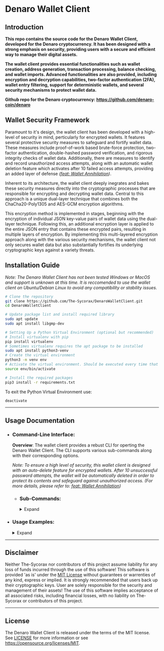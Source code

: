 # Denaro Wallet Client

## Introduction
**This repo contains the source code for the Denaro Wallet Client, developed for the Denaro cryptocurrency. It has been designed with a strong emphasis on security, providing users with a secure and efficient way to manage their digital assets.** 

**The wallet client provides essential functionalities such as wallet creation, address generation, transaction processing, balance checking, and wallet imports. Advanced functionalities are also provided, including encryption and decryption capabilities, two-factor authentication (2FA), wallet entry filtering, support for deterministic wallets, and several security mechanisms to protect wallet data.**

**Github repo for the Denaro cryptocurrency: https://github.com/denaro-coin/denaro**

## Wallet Security Framework
Paramount to it's design, the wallet client has been developed with a high-level of security in mind, perticularly for encrypted wallets. It features several protective security measures to safeguard and fortify wallet data. These measures include proof-of-work based brute-force protection, two-factor authentication, double-hashed password verification, and rigorous integrity checks of wallet data. Additionally, there are measures to identify and record unauthorized access attempts, along with an automatic wallet deletion feature which activates after 10 failed access attempts, providing an added layer of defense *([feat: Wallet Annihilation](https://github.com/The-Sycorax/DenaroWalletClient/commit/e347b6622d47415ddc531e8b3292c96b42128c9a))*.

Inherent to its architecture, the wallet client deeply inegrates and bakes these security measures directly into the cryptographic processes that are responsible for encrypting and decrypting wallet data. Central to this approach is a unique dual-layer technique that combines both the ChaCha20-Poly1305 and AES-GCM encryption algorithms. 

This encryption method is implemented in stages, beginning with the encryption of individual JSON key-value pairs of wallet data using the dual-layer technique. Following this, an additional encryption layer is applied to the entire JSON entry that contains these encrypted pairs, resulting in multiple layers of encryption. By implementing this multi-layered encryption approach along with the various security mechanisms, the wallet client not only secures wallet data but also substantially fortifies its underlying cryptographic keys against a variety threats.

## Installation Guide
*Note: The Denaro Wallet Client has not been tested Windows or MacOS and support is unknown at this time. It is reccomended to use the wallet client on Ubuntu/Debian Linux to avoid any compatibility or stability issues.*

```bash
# Clone the repository
git clone https://github.com/The-Sycorax/DenaroWalletClient.git
cd DenaroWalletClient

# Update package list and install required library
sudo apt update
sudo apt install libgmp-dev

# Setting Up a Python Virtual Environment (optional but recommended)
# Install virtualenv with pip
pip install virtualenv
# Sometimes virtualenv requires the apt package to be installed
sudo apt install python3-venv
# Create the virtual environment
python3 -m venv env
# Activate the virtual environment. Should be executed every time that there is new terminal session.
source env/bin/activate

# Install the required packages
pip3 install -r requirements.txt
```

To exit the Python Virtual Environment use:
```bash
deactivate
```

------------

## Usage Documentation
- ### Command-Line Interface:

    **Overview**: The wallet client provides a rebust CLI for operting the Denaro Wallet Client. 
    The CLI supports various sub-commands along with their corresponding options.
    
    *Note: To ensure a high level of security, this wallet client is designed with an auto-delete feature for encrypted wallets. After 10 unsuccessful password attempts, the wallet will be automatically deleted in order to protect its contents and safeguard against unauthorized access. (For more details, please refer to: [feat: Wallet Annihilation](https://github.com/The-Sycorax/DenaroWalletClient/commit/e347b6622d47415ddc531e8b3292c96b42128c9a))*    
    
    - ### Sub-Commands:   
        <details>
        <summary>Expand</summary>
        <dl><dd>
        
        #### `generatewallet`
        **Overview**: The `generatewallet` sub-command is used to generate new wallet files or overwrite existing ones. It will also generate an address for the wallet.
                
        <details>
        <summary>Usage:</summary>
        <dl><dd>
        
        - **Syntax**:
            ```bash
            generatewallet [-h] [-verbose] -wallet <wallet_filename> [-encrypt] [-2fa] [-deterministic] [-password <password>] [-backup <True/False>] [-disable-overwrite-warning] [-overwrite-password <overwrite_password>]
            ```
        
        - **Options**:    
            *Note: The `-password` option must be set for encrypted and/or deterministic wallets.*
        
            * `-wallet`: (Required) Specifies the wallet filename. Defaults to the `./wallets/` directory if no specific filepath is provided.  
            * `-encrypt`: Enables encryption for new wallets.  
            * `-2fa`: Enables 2-Factor Authentication for new encrypted wallets.    
            * `-deterministic`: Enables deterministic address generation for new wallets.
            * `-password`: Password used for wallet encryption and/or deterministic address generation.
            * `-backup`: Disables wallet backup warning when attempting to overwrite an existing wallet. A 'True' or 'False' parameter is required, and will specify if the wallet should be backed up or not.  
            * `-disable-overwrite-warning`: Disables overwrite warning if an existing wallet is not backed up.  
            * `-overwrite-password`: Used to bypass the password confirmation prompt when overwriteing a wallet that is encrypted. A string paramter is required, and should specify the password used for the encrypted wallet.
            
            * `-verbose`: Enables verbose logging of info and debug messages.
        
        </dd></dl>
        </details>
        
        ---
        
        #### `generateaddress`
        **Overview**: The `genrateaddress` sub-command is used to generate new addresses and add them to wallet entry data. For encrypted wallets only the cryptographic keys for addresses are added, which are later used during decryption to derive the data associated with them (e.g. private_key, public_key, and address).

        <details>
        <summary>Usage:</summary>
        <dl><dd>
        
        - **Syntax**:
            ```bash
            generateaddress [-h] [-verbose] -wallet <wallet_filename> [-password <password>] [-2fa-code <tfacode>] [-amount <amount>]
            ```
        
        - **Options**:
            *Note: The `-password` option must be set for encrypted and/or deterministic wallets.*
        
            * `-wallet`: (Required) Specifies the wallet filename. Defaults to the `./wallets/` directory if no specific filepath is provided.
            * `-password`: The password of the specified wallet. Required for encrypted and/or deterministic wallets.  
            * `-2fa-code`: Optional Two-Factor Authentication code for encrypted wallets that have 2FA enabled. Should be the 6-digit code generated from an authenticator app.
            * `-amount`: Specifies the amount of addresses to generate (Maximum of 256).
            
            * `-verbose`: Enables verbose logging of info and debug messages.
        
        </dd></dl>
        </details>

        ---
        
        #### `decryptwallet`
        **Overview**: The `decryptwallet` sub-command can either decrypt all entries in a wallet file, or selectivly decrypt specific entries based on a provided filter, and return the decrypted data back to the console.        
        
        *Note: An encrypted wallet is not required to use this sub-command. Therefore, it has been designed to also return data from wallets that are not encrypted.*

        <details>
        <summary>Usage:</summary>  
        <dl><dd>
        
        - **Syntax**:
            ```bash
            decryptwallet [-h] -wallet <wallet_filename> [-2fa-code tfacode] [-pretty] [-password <password>] [-filter <filter>] {filter} ...
            ```
        
        - **Options**:
            *Note: The `-password` option must be set for encrypted wallets.*
            
            * `-wallet`: (Required) Specifies the wallet filename. Defaults to the `./wallets/` directory if no specific filepath is provided.
            * `-password`: The password of the specified wallet. Required for wallets that are encrypted.
            * `-2fa-code`: Optional Two-Factor Authentication code for encrypted wallets that have 2FA enabled. Should be the 6-digit code generated from an authenticator app.  
            * `-filter`: Filter wallet entries by one or more address and/or field. Adding a hyphen `-` to the beginning of an address will exclude it. The filter string must be enclosed in quotation marks and parameter values must be enclosed in curly braces `{}`. *To be removed*.
              * The format is: 
                ```bash 
                -filter="address={ADDRESS_1,-ADDRESS_2,...},field={id,mnemonic,private_key,public_key,address}"
                ```
            
            * `-pretty`: Print formatted JSON output for better readability.
        
        </dd></dl>
        </details>
        
        ---
        
        #### `decryptwallet filter`
        **Overview**: The `decryptwallet filter` sub-command is basically the same as using `decryptwallet -filter` but in this case `-address` and `-field` are two separate options. This sub-command should come directly after the other options that have been provided for `decryptwallet`. Wallet entries can also be filtered based on origin (See `-show` option for more details).
        
        <details>
        <summary>Usage:</summary> 
        <dl><dd>
        
        - **Syntax**:
            ```bash
            decryptwallet <options> filter [-h] [-address <address>] [-field <field>] [-show <generated/imported>][-pretty]
            ```
        
        - **Options**:
            * `-address`: One or more addresses to filter by. Adding a hyphen `-` to the beginning of an address will exclude it. 
                * The format is: 
                    ```bash
                    fliter -address=ADDRESS_1,-ADDRESS_2,...
                    ```  
            * `-field`: One or more fields to filter by. 
                * The format is: 
                    ```bash
                    -field=id,mnemonic,private_key,public_key,address
                    ```
            * `-show`: Filters wallet entries based on origin. Use `-show generated` to retrieve balance of internally generated entries and `-show imported` for imported entries.
              
            * `-pretty`: Print formatted JSON output for better readability.
        
        </dd></dl>
        </details>

        ---
        
        #### `send`
        **Overview**: The `send` sub-command is used to initiate a transaction in the Denaro blockchain network. This sub-command allows users to send Denaro to a specified address. 
        
        *Note: The source of funds for the transaction (the sender) can be specified in two ways: either by using an address that is associated with a wallet file, or directly via a private key that corresponds to a particular address.*

        <details>
        <summary>Usage:</summary>         
        <dl><dd>
        
        - **Syntax**:
            ```bash
            send [-h] [-node <node_url>] -amount <amount> from [-wallet <wallet_filename>] [-address <sender_address>] [-private-key <private_key>] [-password <password>] [-2fa-code <tfacode>] to <receiver_address> [-message <message>]
            ```
        
        - **Options**:
            * `send`: Main command to initiate a transaction.
                * `-amount`: (Required) Specifies the amount of Denaro to be sent.
        
            * `from <options>`: Specifies the sender's details.
                * `-wallet`: Specifies the wallet filename. Defaults to the `./wallets/` directory if no specific filepath is provided.
                * `-password`: The password of the specified wallet. Required for wallets that are encrypted.
                * `-2fa-code`: Optional Two-Factor Authentication code for encrypted wallets that have 2FA enabled. Should be the 6-digit code generated from an authenticator app.
                * `-address`: The address from which Denaro will be sent.
                
                * `-private-key`: Specifies the private key associated with the sender address. Not required if specifying an address from a wallet file.    
            
            * `to <options>`: Specifies the receiver's details.
                * `receiver`: (Required) The receiving address.            
                
                * `-message`: Optional transaction message.
        
            * `-node`: Specifies the Denaro node to connect to. Must be a valid IP Address or URL. If not specified or the node is not valid, then the wallet client will use the default Denaro node (https://denaro-node.gaetano.eu.org/).
        
        </dd></dl>
        </details>

        ---
        
        #### `balance`
        **Overview**: The `balance` sub-command is used to check the balance of addresses in the Denaro blockchain that are asociated with a specified wallet file. 
        
        *Note: Similar to `decryptwallet filter`, the `balance` sub-command also has a way to filter wallet entries. The `-address` option can be used to filter one or more addresses that are associated with a wallet. Addresses can be excluded by adding a hyphen (`-`) to the beginning of it. Wallet entries can also be filtered based on origin (See `-show` option for more details).*
        
        <details>
        <summary>Usage:</summary> 
        <dl><dd>
        
        - **Syntax**:
            ```bash
            balance -wallet <wallet_filename> [-password <password>] [-2fa-code <tfacode>] [-address <address>] [-json] [-to-file] [-show <generated/imported>]
            ```
        
        - **Options**:
            * `-wallet`: (Required) Specifies the wallet filename. Defaults to the `./wallets/` directory if no specific filepath is provided.
            * `-password`: The password of the specified wallet. Required for wallets that are encrypted.
            * `-2fa-code`: Optional Two-Factor Authentication code for encrypted wallets that have 2FA enabled. Should be the 6-digit code generated from an authenticator app.
            * `-address`: Specifies one or more addresses to get the balance of. Adding a hyphen `-` to the beginning of an address will exclude it.
                * The format is: 
                    ```bash
                    -address=ADDRESS_1,-ADDRESS_2,...
                    ```
            * `-json`: Prints the balance information in JSON format.
            * `-to-file`: Saves the output of the balance information to a file. The resulting file will be in JSON format and named as "*[WalletName]​_balance_[Timestamp].json*" and stored in "*/[WalletDirectory]/balance_information/[WalletName]/*".    
            * `-show`: Filters balance information based on wallet entry origin. Use `-show generated` to retrieve balance of internally generated entries and `-show imported` for imported entries.
            
            * `-node`: Specifies the Denaro node to connect to. Must be a valid IP Address or URL. If not specified or the node is not valid, then the wallet client will use the default Denaro node (https://denaro-node.gaetano.eu.org/).
        
        </dd></dl>
        </details>

        ---
        
        #### `import`
        **Overview**: The `import` sub-command is designed to import a wallet entry into a specified wallet file using the private key of a Denaro address.

        <details>
        <summary>Usage:</summary> 
        <dl><dd>
        
        - **Syntax**:
            ```bash
            import [-h] -private-key <private_key> -wallet <wallet_filename> [-password <password>] [-2fa-code <tfacode>]
            ```
        
        - **Options**:
            * `-wallet`: (Required) Specifies the filename of the wallet file where the imported entries will be added. Defaults to the `./wallets/` directory if no specific filepath is provided.    
            * `-password`: The password of the specified wallet. Required for wallets that are encrypted.    
            * `-2fa-code=<tfacode>`: Optional Two-Factor Authentication code for encrypted wallets that have 2FA enabled. Should be the 6-digit code generated from an authenticator app.
            
            * `-private-key`: Specifies the private key of a Denaro address. Used to generate the corresponding entry data which will be imported into a wallet file.
            
        </dd></dl>
        </details>
        </dd></dl>
        </details>        

- ### Usage Examples:
    <details>
    <summary>Expand</summary>
    
    - ### Generating New Wallets:
        <details>
        <summary>Expand</summary>
        <dl><dd>
        <i>Note: The wallet filename does not require a .json extension to be added as this is entirely optional. By default, the script will add the extension to the filename if not present.</i>
        </dd><dd>
        
        *If the wallet specified already exists the user will be prompted with a warning and asked if they want to backup the existing wallet. If the user chooses not to back up an existing wallet, then they will be prompted with an additional warning and asked to confirm the overwrite of the existing wallet. When overwriting an encrypted wallet, the password associated with the it is required, and the user will be prompted to type it in. The user can choose to bypass one or more of these prompts with the use of `-backup`, `-disable-overwrite-warning`, or `-overwrite-password` (Refer to [generatewallet](#generatewallet) options for details).*
        
        
        
        * Generates an un-encrypted, non-deterministic wallet:
            ```bash
            python3 wallet_client.py generatewallet -wallet=wallet.json
            ```
        * Generates an encrypted, non-deterministic wallet:
            ```bash
            python3 wallet_client.py generatewallet -encrypt -wallet=wallet.json -password=MySecurePassword
            ```
        * Generates a deterministic wallet:
            ```bash
            python3 wallet_client.py generatewallet -deterministic -wallet=wallet.json -password=MySecurePassword
            ```
        * Generates an encrypted, deterministic wallet, with 2-Factor Authentication:
            ```bash
            python3 wallet_client.py generatewallet -encrypt -deterministic -2fa -wallet=wallet.json -password=MySecurePassword
            ```
        * Creates a back up of an existing encrypted wallet and overwrites it with an un-encrypted, deterministic wallet, while skipping various prompts: 
            ```bash
            python3 wallet_client.py generatewallet -wallet=wallet.json -deterministic -backup=True -disable-overwrite-warning -overwrite-password=MySecurePassword
            ```
        </details>
    
    - ### Address Generation:
        <details>
        <summary>Expand</summary>
        
        * Generates an address for a wallet that is un-encrypted and/or non-deterministic:
            ```bash
            python3 wallet_client.py generateaddress -wallet=wallet.json
            ```
        * Generates an address for a wallet that is encrypted and/or deterministic:
            ```bash
            python3 wallet_client.py generateaddress -wallet=wallet.json -password=MySecurePassword
            ```
        </details>
    
    - ### Wallet Decryption:
        <details>
        <summary>Expand</summary>
        
        *Note: An encrypted wallet is not required to use this sub-command. Therefore, it has been designed to also return data from wallets that are not encrypted.*

        * Decrypts an entire wallet:
            ```bash
            python3 wallet_client.py decryptwallet -wallet=wallet.json -password=MySecurePassword
            ```
        </details>
    
    - ### Wallet Decryption with Filtering:
        <details>
        <summary>Overview:</summary>
        
        * *To exclude specific addresses from the filtered data a hyphen `-` can be added before the specified address.*
        * *One or more addresses can be specified.*
        * *Addresses will only be filtered if they are apart of the wallet that is being decrypted.*
        * *If one or more fields are not specified, then all fields are included in the filtered data (id, 
        mnemonic, private_key, public_key, and address).*
        * *When it comes to filtering wallet entries, there is no difference if the `-filter` option is used over of the `filter` positional argument et vice versa. The returned data will be always be the same.*
        * *Various filtering combinations can be used.*
        </details>
        <details>
        <summary>Filtering Examples:</summary>
        
        <dl><dd>
        To get an idea of how filtering works, below are a few examples.
        
        *Note: The following addresses are used only for these examples and you should use your own.*
        
        <details>
        <summary>Retrieves all of the data associated with the addess specified.</summary>
          
        ```bash
        python3 wallet_client.py decryptwallet -wallet=wallet.json -password=MySecurePassword -filter="address={DuxRWZXZSeuWGmjTJ99GH5Yj5ri4kVy55MGFAL74wZcW4}"
        ```
        </details>
        <details>
        <summary>Excludes an address from the results, and will only retrieve the data associated with the rest of the wallet entries if any:</summary>
          
        ```bash
        python3 wallet_client.py decryptwallet -wallet=wallet.json -password=MySecurePassword -filter="address={-DuxRWZXZSeuWGmjTJ99GH5Yj5ri4kVy55MGFAL74wZcW4}"
        ```
        </details>
        <details>
        <summary>Excludes an address from the results, and will retrieve only the 'mnemonic' associated with the rest of the wallet entries if any:</summary>
        
        ```bash
        python3 wallet_client.py decryptwallet -wallet=wallet.json -password=MySecurePassword filter -address=-DwpnwDyCTEXP4q7fLRzo4vwQvGoGuDKxikpCHB9BwSiMA -field=mnemonic
        ```
        </details>
        <details>
        <summary>Retrieves all of the data associated for the multiple addresses specified:</summary>
        
        ```bash
        python3 wallet_client.py decryptwallet -wallet=wallet.json -password=MySecurePassword -filter="address={DuxRWZXZSeuWGmjTJ99GH5Yj5ri4kVy55MGFAL74wZcW4,DwpnwDyCTEXP4q7fLRzo4vwQvGoGuDKxikpCHB9BwSiMA}"
        ```
        </details>
        <details>
        <summary>Retrieves only the 'private_key' and 'public_key' associated with the multiple addresses specified:</summary>
          
        ```bash
        python3 wallet_client.py decryptwallet -wallet=wallet.json -password=MySecurePassword -filter="address={DuxRWZXZSeuWGmjTJ99GH5Yj5ri4kVy55MGFAL74wZcW4,DwpnwDyCTEXP4q7fLRzo4vwQvGoGuDKxikpCHB9BwSiMA},field={private_key,public_key}"
        ```
        </details>
        <details>
        <summary>Excludes the specified addresses from the results, and will retrieve only the 'public_key' and `id` associated with the rest of the wallet entries if any:</summary>
        
        ```bash
        python3 wallet_client.py decryptwallet -wallet=wallet.json -password=MySecurePassword filter -address=-DuxRWZXZSeuWGmjTJ99GH5Yj5ri4kVy55MGFAL74wZcW4,-DwpnwDyCTEXP4q7fLRzo4vwQvGoGuDKxikpCHB9BwSiMA -field=public_key,id
        ```
        </details>
        <details>
        <summary>Retrieves only the 'address' associated with all wallet entries:</summary>
          
        ```bash
        python3 wallet_client.py decryptwallet -wallet=wallet.json -password=MySecurePassword filter -field=address
        ```
        </details>
        </dd></dl>
        </details>
    
    - ### Making a Transaction:
        <details>
        <summary>Expand</summary>
        
        *Note: If a wallet is encrypted, be sure to specify the password for it.*
        * Sends 100 Denaro to a recipient using an address associated with a wallet:        
            ```bash
            python3 wallet_client.py send -amount=100 from -wallet=wallet.json -address=DuxRWZXZSeuWGmjTJ99GH5Yj5ri4kVy55MGFAL74wZcW4 to DwpnwDyCTEXP4q7fLRzo4vwQvGoGuDKxikpCHB9BwSiMA
            ```
        * Sends 100 Denaro to a recipient using the priate key associated with a Denaro address:
            
            *Private keys should be in hexdecimal format and are generally 64 characters in length. It is not reccomended to directly specify a private key, as this could lead to the irreversable loss of funds if anyone has access to it. The private in this example was randomly generated and dose not have funds.*

            ```bash
            python3 wallet_client.py send -amount=100 from -private-key=43c718efb31e0fef4c94cbd182e3409f54da0a8eab8d9713f5b6b616cddbf4cf to DwpnwDyCTEXP4q7fLRzo4vwQvGoGuDKxikpCHB9BwSiMA
            ```
        </details>
    
    - ### Checking Balances:
        <details>
        <summary>Expand</summary>
        
        *Note: If a wallet is encrypted, be sure to specify the password for it.*
        * Retrieves the balance information of all wallet entries:
            
            ```bash
            python3 wallet_client.py balance -wallet=wallet.json
            ```
        * Prints the balance information of wallet entries in json format:
            
            ```bash
            python3 wallet_client.py balance -wallet=wallet.json -json
            ```
        * Saves the json output of balance information of wallet entries to a file:
            
            ```bash
            python3 wallet_client.py balance -wallet=wallet.json -to-file
            ```
        </details>
        
        <details>
        <summary>Filtering Examples:</summary>
            
        As mentioned in the usage documentation, the `balance` sub-command has a way to filter wallet entries similar to `decryptwallet filter`. The `-address` option can be used to filter one or more addresses that are associated with a wallet. Addresses can be excluded by adding a hyphen (`-`) to the beginning of it. Addresses can also be filtered based on origin (See `-show` option for more details).
        
        Many filter combinations can be used. Below are just a few examples but for more information please refer to the "Wallet Decryption with Filtering" section.
        
        *Note: If a wallet is encrypted, be sure to specify the password for it.*
        
        * Will only retrieve the balance information of imported wallet entries:
            
            ```bash
            python3 wallet_client.py balance -wallet=wallet.json -show=imported
            ```
        * Will only retrieve the balance information of generated wallet entries:
            
            ```bash
            python3 wallet_client.py balance -wallet=wallet.json -show=generated
            ```
        * Retrieves the balance information of a specific address associated with a wallet:
            
            ```bash
            python3 wallet_client.py balance -wallet=wallet.json -address=DuxRWZXZSeuWGmjTJ99GH5Yj5ri4kVy55MGFAL74wZcW4
            ```
        
        * Retrieves the balance information of multiple addresses associated with a wallet:
            
            ```bash
            python3 wallet_client.py balance -wallet=wallet.json -address=DuxRWZXZSeuWGmjTJ99GH5Yj5ri4kVy55MGFAL74wZcW4,DwpnwDyCTEXP4q7fLRzo4vwQvGoGuDKxikpCHB9BwSiMA
            ```
            
        * Retrieves the balance information of all wallet entries but excludes specific addresses:
        
            ```bash
            python3 wallet_client.py balance -wallet=wallet.json -address=-DuxRWZXZSeuWGmjTJ99GH5Yj5ri4kVy55MGFAL74wZcW4,-DwpnwDyCTEXP4q7fLRzo4vwQvGoGuDKxikpCHB9BwSiMA
            ```
        </details>
    
    - ### Importing a Wallet Entry:
        <details>
        <summary>Expand</summary>
        
        *Note: If a wallet is encrypted, be sure to specify the password for it.*
        
        *Private keys should be in hexdecimal format and are generally 64 characters in length. It is not reccomended to directly specify a private key, as this could lead to the irreversable loss of funds if anyone has access to it. The private in this example was randomly generated and dose not have funds.*
        
        * Imports a wallet entry based on the private key of a Denaro address:
            
            ```bash
            python3 wallet_client.py import -wallet=wallet.json -private-key=43c718efb31e0fef4c94cbd182e3409f54da0a8eab8d9713f5b6b616cddbf4cf
            ```
        </details>
    </details>

------------

## Disclaimer

Neither The-Sycorax nor contributors of this project assume liability for any loss of funds incurred through the use of this software! This software is provided 'as is' under the [MIT License](LICENSE) without guarantees or warrenties of any kind, express or implied. It is strongly recommended that users back up their cryptographic keys. User are solely responsible for the security and management of their assets! The use of this software implies acceptance of all associated risks, including financial losses, with no liability on The-Sycorax or contributors of this project.

------------

## License
The Denaro Wallet Client is released under the terms of the MIT license. See [LICENSE](LICENSE) for more
information or see https://opensource.org/licenses/MIT.
